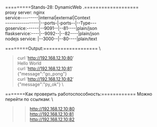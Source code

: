 =========Stands-28: DynamicWeb .===================\
proxy server: nginx \
service---------|internal|external|Context \
-----------------|--ports-|-ports--|--Type--- \
goservice:------|--9091--|--81----|plain/json \
flaskservice:----|--9092--|--82----|plain/json \
nodejs service: |--3000--|--80----|plain/text 

========Output:=================== \
>curl 'http://192.168.12.10:80' \
Hello World \
>curl 'http://192.168.12.10:81' \
{"message":"go_pong"} \
>curl 'http://192.168.12.10:82' \
{"message":"py_ok"} \

=======Как проверить работоспособность:============ 
Можно перейти по ссылкам: \
>>http://192.168.12.10:80 \
>>http://192.168.12.10:81 \
>>http://192.168.12.10:82 
